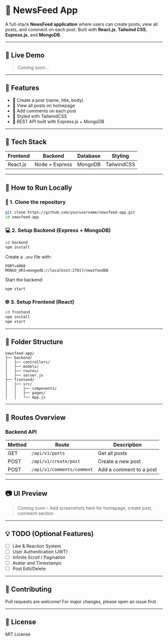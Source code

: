 # 🔖 NewsFeed App

A full-stack **NewsFeed application** where users can create posts, view all posts, and comment on each post. Built with **React.js**, **Tailwind CSS**, **Express.js**, and **MongoDB**.

---

## 🔗 Live Demo

> Coming soon...

---

## 📸 Features

- 🔹 Create a post (name, title, body)
- 🔹 View all posts on homepage
- 🔹 Add comments on each post
- 🔹 Styled with TailwindCSS
- 🔹 REST API built with Express.js + MongoDB

---

## 🧹 Tech Stack

| Frontend      | Backend         | Database | Styling     |
|---------------|-----------------|----------|-------------|
| React.js      | Node + Express  | MongoDB  | TailwindCSS |

---

## 🚀 How to Run Locally

### 🔧 1. Clone the repository

```bash
git clone https://github.com/yourusername/newsfeed-app.git
cd newsfeed-app
```

### 💻 2. Setup Backend (Express + MongoDB)

```bash
cd backend
npm install
```

Create a `.env` file with:

```
PORT=4000
MONGO_URI=mongodb://localhost:27017/newsfeedDB
```

Start the backend:

```bash
npm start
```

### 🌐 3. Setup Frontend (React)

```bash
cd frontend
npm install
npm start
```

---

## 📂 Folder Structure

```
newsfeed-app/
├── backend/
│   ├── controllers/
│   ├── models/
│   ├── routes/
│   ├── server.js
├── frontend/
│   ├── src/
│   │   ├── components/
│   │   ├── pages/
│   │   └── App.js
```

---

## 📌 Routes Overview

### Backend API

| Method | Route                              | Description              |
|--------|------------------------------------|--------------------------|
| GET    | `/api/v1/posts`                    | Get all posts            |
| POST   | `/api/v1/create/post`                    | Create a new post        |
| POST   | `/api/v1/comments/comment`   | Add a comment to a post  |

---

## 📷 UI Preview

> Coming soon – Add screenshots here for homepage, create post, comment section

---

## 💡 TODO (Optional Features)

- [ ] Like & Reaction System
- [ ] User Authentication (JWT)
- [ ] Infinite Scroll / Pagination
- [ ] Avatar and Timestamps
- [ ] Post Edit/Delete

---

## 🤝 Contributing

Pull requests are welcome! For major changes, please open an issue first.

---

## 📃 License

MIT License
